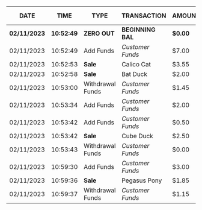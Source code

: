 | DATE           | TIME         | TYPE             | TRANSACTION       | AMOUNT    | CUST BAL  | MACHINE BAL |
| -------------- | ------------ | ---------------- | ----------------- | --------- | --------- | ----------- |
| **02/11/2023** | **10:52:49** | **ZERO OUT**     | **BEGINNING BAL** | **$0.00** | **$0.00** | **$0.00**   |
| 02/11/2023     | 10:52:49     | Add Funds        | _Customer Funds_  | $7.00     | $7.00     | $0.00       |
| 02/11/2023     | 10:52:53     | **Sale**         | Calico Cat        | $3.55     | $3.45     | $3.55       |
| 02/11/2023     | 10:52:58     | **Sale**         | Bat Duck          | $2.00     | $1.45     | $5.55       |
| 02/11/2023     | 10:53:00     | Withdrawal Funds | _Customer Funds_  | $1.45     | $0.00     | $5.55       |
| 02/11/2023     | 10:53:34     | Add Funds        | _Customer Funds_  | $2.00     | $2.00     | $5.55       |
| 02/11/2023     | 10:53:42     | Add Funds        | _Customer Funds_  | $0.50     | $2.50     | $5.55       |
| 02/11/2023     | 10:53:42     | **Sale**         | Cube Duck         | $2.50     | $0.00     | $8.05       |
| 02/11/2023     | 10:53:43     | Withdrawal Funds | _Customer Funds_  | $0.00     | $0.00     | $8.05       |
| 02/11/2023     | 10:59:30     | Add Funds        | _Customer Funds_  | $3.00     | $3.00     | $8.05       |
| 02/11/2023     | 10:59:36     | **Sale**         | Pegasus Pony      | $1.85     | $1.15     | $9.90       |
| 02/11/2023     | 10:59:37     | Withdrawal Funds | _Customer Funds_  | $1.15     | $0.00     | $9.90       |
